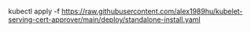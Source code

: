 kubectl apply -f https://raw.githubusercontent.com/alex1989hu/kubelet-serving-cert-approver/main/deploy/standalone-install.yaml
